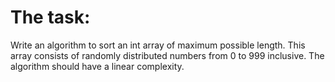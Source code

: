 # The task:

Write an algorithm to sort an int array of maximum possible length. This array consists of randomly distributed numbers from 0 to 999 inclusive. The algorithm should have a linear complexity.
